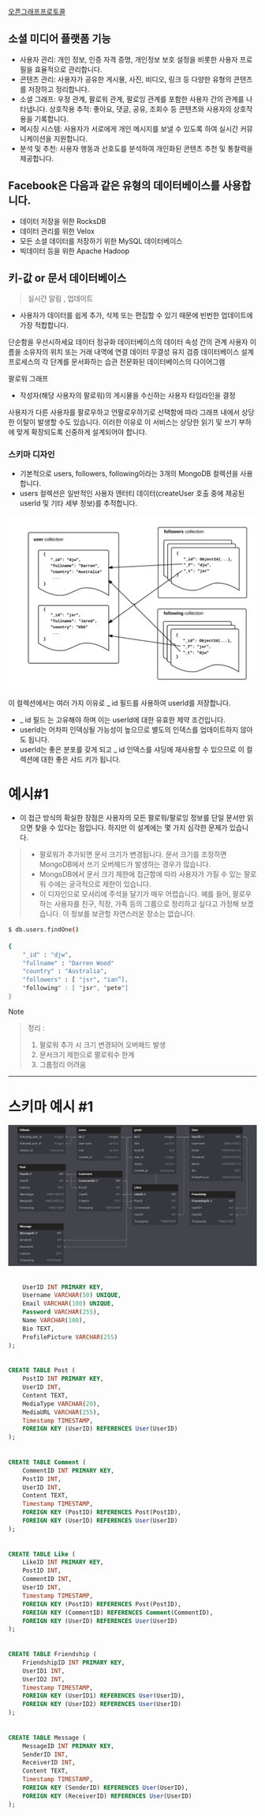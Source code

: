 [오픈그래프프로토콜](https://github.com/johndeverall/opengraph-java.git)

##  소셜 미디어 플랫폼 기능
- 사용자 관리: 개인 정보, 인증 자격 증명, 개인정보 보호 설정을 비롯한 사용자 프로필을 효율적으로 관리합니다.
- 콘텐츠 관리: 사용자가 공유한 게시물, 사진, 비디오, 링크 등 다양한 유형의 콘텐츠를 저장하고 정리합니다.
- 소셜 그래프: 우정 관계, 팔로워 관계, 팔로잉 관계를 포함한 사용자 간의 관계를 나타냅니다.
상호작용 추적: 좋아요, 댓글, 공유, 조회수 등 콘텐츠와 사용자의 상호작용을 기록합니다.
- 메시징 시스템: 사용자가 서로에게 개인 메시지를 보낼 수 있도록 하여 실시간 커뮤니케이션을 지원합니다.
- 분석 및 추천: 사용자 행동과 선호도를 분석하여 개인화된 콘텐츠 추천 및 통찰력을 제공합니다.
 
 
## Facebook은 다음과 같은 유형의 데이터베이스를 사용합니다.

- 데이터 저장을 위한 RocksDB
- 데이터 관리를 위한 Velox
- 모든 소셜 데이터를 저장하기 위한 MySQL 데이터베이스
- 빅데이터 등을 위한 Apache Hadoop 


## 키-값 or 문서 데이터베이스
> 실시간 알림 , 업데이트
- 사용자가 데이터를 쉽게 추가, 삭제 또는 편집할 수 있기 때문에 빈번한 업데이트에 가장 적합합니다. 


단순함을 우선시하세요
데이터 정규화
데이터베이스의 데이터 속성 간의 관계
사용자 이름을 소유자의 위치 또는 거래 내역에 연결
데이터 무결성 유지 검증
데이터베이스 설계 프로세스의 각 단계를 문서화하는 습관
전문화된 데이터베이스의 다이어그램



팔로워 그래프

- 작성자(해당 사용자의 팔로워)의 게시물을 수신하는 사용자 타임라인을 결정

사용자가 다른 사용자를 팔로우하고 언팔로우하기로 선택함에 따라 그래프 내에서 상당한 이탈이 발생할 수도 있습니다. 이러한 이유로 이 서비스는 상당한 읽기 및 쓰기 부하에 맞게 확장되도록 신중하게 설계되어야 합니다.

### 스키마 디자인

- 기본적으로 users, followers, following이라는 3개의 MongoDB 컬렉션을 사용합니다.
- users 컬렉션은 일반적인 사용자 엔터티 데이터(createUser 호출 중에 제공된 userId 및 기타 세부 정보)를 추적합니다.

![alt text](image-4.png)

이 컬렉션에서는 여러 가지 이유로 _ id 필드를 사용하여 userId를 저장합니다.

* _ id 필드 는 고유해야 하며 이는 userId에 대한 유효한 제약 조건입니다.
* userId는 어차피 인덱싱될 가능성이 높으므로 별도의 인덱스를 업데이트하지 않아도 됩니다.
* userId는 좋은 분포를 갖게 되고 _ id 인덱스를 샤딩에 재사용할 수 있으므로 이 컬렉션에 대한 좋은 샤드 키가 됩니다.



# 예시#1
- 이 접근 방식의 확실한 장점은 사용자의 모든 팔로워/팔로잉 정보를 단일 문서만 읽으면 찾을 수 있다는 점입니다. 하지만 이 설계에는 몇 가지 심각한 문제가 있습니다.

> - 팔로워가 추가되면 문서 크기가 변경됩니다. 문서 크기를 조정하면 MongoDB에서 쓰기 오버헤드가 발생하는 경우가 많습니다.
> - MongoDB에서 문서 크기 제한에 접근함에 따라 사용자가 가질 수 있는 팔로워 수에는 궁극적으로 제한이 있습니다.
> - 이 디자인으로 모서리에 주석을 달기가 매우 어렵습니다. 예를 들어, 팔로우하는 사용자를 친구, 직장, 가족 등의 그룹으로 정리하고 싶다고 가정해 보겠습니다. 이 정보를 보관할 자연스러운 장소는 없습니다.



```bash
$ db.users.findOne()

{ 
    "_id" : "djw",
    "fullname" : "Darren Wood"
    "country" : "Australia",
    "followers" : [ "jsr", "ian”],
    "following" : [ "jsr", "pete"]
}
```

> [!NOTE]
> > 정리 : 
> > 1. 팔로워 추가 시 크기 변경되어 오버헤드 발생  
> > 2. 문서크기 제한으로 팔로워수 한계
> > 3. 그룹정리 어려움 




---

# 스키마 예시 #1

![alt text](image-3.png)


```sql

    UserID INT PRIMARY KEY,
    Username VARCHAR(50) UNIQUE,
    Email VARCHAR(100) UNIQUE,
    Password VARCHAR(255),
    Name VARCHAR(100),
    Bio TEXT,
    ProfilePicture VARCHAR(255)
);


CREATE TABLE Post (
    PostID INT PRIMARY KEY,
    UserID INT,
    Content TEXT,
    MediaType VARCHAR(20),
    MediaURL VARCHAR(255),
    Timestamp TIMESTAMP,
    FOREIGN KEY (UserID) REFERENCES User(UserID)
);


CREATE TABLE Comment (
    CommentID INT PRIMARY KEY,
    PostID INT,
    UserID INT,
    Content TEXT,
    Timestamp TIMESTAMP,
    FOREIGN KEY (PostID) REFERENCES Post(PostID),
    FOREIGN KEY (UserID) REFERENCES User(UserID)
);


CREATE TABLE Like (
    LikeID INT PRIMARY KEY,
    PostID INT,
    CommentID INT,
    UserID INT,
    Timestamp TIMESTAMP,
    FOREIGN KEY (PostID) REFERENCES Post(PostID),
    FOREIGN KEY (CommentID) REFERENCES Comment(CommentID),
    FOREIGN KEY (UserID) REFERENCES User(UserID)
);


CREATE TABLE Friendship (
    FriendshipID INT PRIMARY KEY,
    UserID1 INT,
    UserID2 INT,
    Timestamp TIMESTAMP,
    FOREIGN KEY (UserID1) REFERENCES User(UserID),
    FOREIGN KEY (UserID2) REFERENCES User(UserID)
);


CREATE TABLE Message (
    MessageID INT PRIMARY KEY,
    SenderID INT,
    ReceiverID INT,
    Content TEXT,
    Timestamp TIMESTAMP,
    FOREIGN KEY (SenderID) REFERENCES User(UserID),
    FOREIGN KEY (ReceiverID) REFERENCES User(UserID)
);

```


